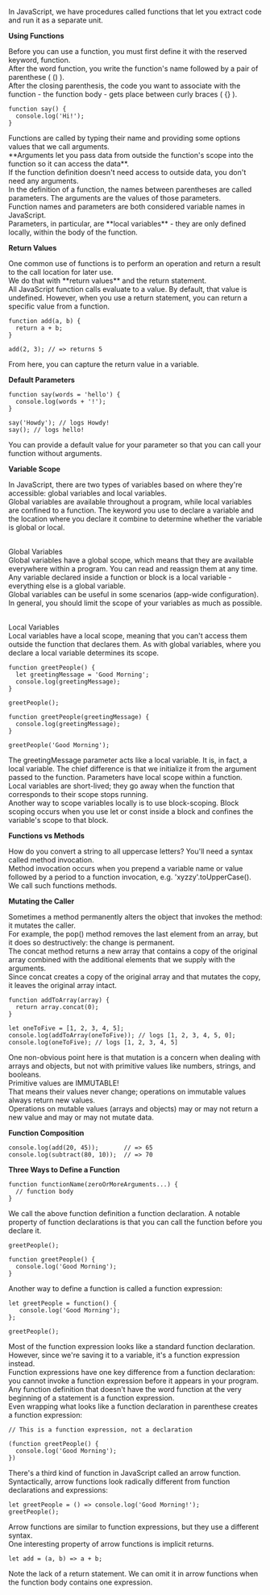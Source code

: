 <p>In JavaScript, we have procedures called functions that let you extract code and run it as a separate unit.
</p>

**Using Functions**
<p>Before you can use a function, you must first define it with the reserved keyword, function.
<br>After the word function, you write the function's name followed by a pair of parenthese ( () ). 
<br> After the closing parenthesis, the code you want to associate with the function - the function body - gets place between curly braces ( {} ). 
</p>

```
function say() {
  console.log('Hi!');
}
```
<p>
Functions are called by typing their name and providing some options values that we call arguments. 
<br>**Arguments let you pass data from outside the function's scope into the function so it can access the data**. 
<br>If the function definition doesn't need access to outside data, you don't need any arguments.
<br>In the definition of a function, the names between parentheses are called parameters. The arguments are the values of those parameters.
<br>Function names and parameters are both considered variable names in JavaScript. 
<br>Parameters, in particular, are **local variables** - they are only defined locally, within the body of the function.
</p>

**Return Values**
<p>One common use of functions is to perform an operation and return a result to the call location for later use.
<br> We do that with **return values** and the return statement.
<br>All JavaScript function calls evaluate to a value. By default, that value is undefined. However, when you use a return statement, you can return a specific value from a function.
</p>

```
function add(a, b) {
  return a + b;
}

add(2, 3); // => returns 5
```

<p>From here, you can capture the return value in a variable. 
</p>

**Default Parameters**

```
function say(words = 'hello') {
  console.log(words + '!');
}

say('Howdy'); // logs Howdy!
say(); // logs hello!
```

<p> You can provide a default value for your parameter so that you can call your function without arguments.
</p>

**Variable Scope**
<p>In JavaScript, there are two types of variables based on where they're accessible: global variables and local variables.
<br>Global variables are available throughout a program, while local variables are confined to a function. The keyword you use to declare a variable and the location where you declare it combine to determine whether the variable is global or local.
</p>

<p>
<br>Global Variables
<br>Global variables have a global scope, which means that they are available everywhere within a program. You can read and reassign them at any time. Any variable declared inside a function or block is a local variable - everything else is a global variable.
<br>Global variables can be useful in some scenarios (app-wide configuration). In general, you should limit the scope of your variables as much as possible.
</p>

<p>
<br>Local Variables
<br>Local variables have a local scope, meaning that you can't access them outside the function that declares them. As with global variables, where you declare a local variable determines its scope.
</p>

```
function greetPeople() {
  let greetingMessage = 'Good Morning';
  console.log(greetingMessage);
}

greetPeople();
```

```
function greetPeople(greetingMessage) {
  console.log(greetingMessage);
}

greetPeople('Good Morning');
```

<p>The greetingMessage parameter acts like a local variable. It is, in fact, a local variable. The chief difference is that we initialize it from the argument passed to the function. Parameters have local scope within a function. 
<br>Local variables are short-lived; they go away when the function that corresponds to their scope stops running. 
<br>Another way to scope variables locally is to use block-scoping. Block scoping occurs when you use let or const inside a block and confines the variable's scope to that block.
</p>


**Functions vs Methods**
<p>How do you convert a string to all uppercase letters? You'll need a syntax called method invocation.
<br>Method invocation occurs when you prepend a variable name or value followed by a period to a function invocation, e.g. 'xyzzy'.toUpperCase().
<br>We call such functions methods. 
</p>

**Mutating the Caller**
<p>Sometimes a method permanently alters the object that invokes the method: it mutates the caller.
<br>For example, the pop() method removes the last element from an array, but it does so destructively: the change is permanent.
<br>The concat method returns a new array that contains a copy of the original array combined with the additional elements that we supply with the arguments.
<br>Since concat creates a copy of the original array and that mutates the copy, it leaves the original array intact.
</p>


```
function addToArray(array) {
  return array.concat(0);
}

let oneToFive = [1, 2, 3, 4, 5];
console.log(addToArray(oneToFive)); // logs [1, 2, 3, 4, 5, 0];
console.log(oneToFive); // logs [1, 2, 3, 4, 5]
```

<p>One non-obvious point here is that mutation is a concern when dealing with arrays and objects, but not with primitive values like numbers, strings, and booleans. 
<br>Primitive values are IMMUTABLE!
<br>That means their values never change; operations on immutable values always return new values.
<br>Operations on mutable values (arrays and objects) may or may not return a new value and may or may not mutate data.
</p>

**Function Composition**

```
console.log(add(20, 45));       // => 65
console.log(subtract(80, 10));  // => 70
```

**Three Ways to Define a Function**

```
function functionName(zeroOrMoreArguments...) {
  // function body
}
```

<p>We call the above function definition a function declaration. A notable property of function declarations is that you can call the function before you declare it. 
</p>

```
greetPeople();

function greetPeople() {
  console.log('Good Morning');
}
```

<p>Another way to define a function is called a function expression:
</p>

```
let greetPeople = function() {
   console.log('Good Morning');
};

greetPeople();
```

<p>Most of the function expression looks like a standard function declaration. However, since we're saving it to a variable, it's a function expression instead. 
<br>Function expressions have one key difference from a function declaration: you cannot invoke a function expression before it appears in your program.
<br>Any function definition that doesn't have the word function at the very beginning of a statement is a function expression.
<br>Even wrapping what looks like a function declaration in parenthese creates a function expression:
</p>

```
// This is a function expression, not a declaration

(function greetPeople() {
  console.log('Good Morning');
})
```

<p>There's a third kind of function in JavaScript called an arrow function. Syntactically, arrow functions look radically different from function declarations and expressions:
</p>

```
let greetPeople = () => console.log('Good Morning!');
greetPeople();
```
<p>Arrow functions are similar to function expressions, but they use a different syntax. 
<br>One interesting property of arrow functions is implicit returns. 

</p>

```
let add = (a, b) => a + b;
```
<p>Note the lack of a return statement. We can omit it in arrow functions when the function body contains one expression. 
</p>

